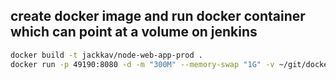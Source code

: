 ## create docker image and run docker container which can point at a volume on jenkins
```bash
docker build -t jackkav/node-web-app-prod .
docker run -p 49190:8080 -d -m "300M" --memory-swap "1G" -v ~/git/docker-workshop/jenkins/workspace/node-to-docker/build:/usr/app/build -v ~/git/docker-workshop/jenkins/workspace/node-to-docker/node_modules:/usr/app/node_modules --name jenkins-node-ci  jackkav/node-ci
```
